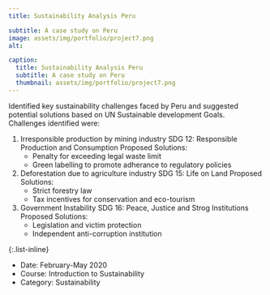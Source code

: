 ```yaml
---
title: Sustainability Analysis Peru

subtitle: A case study on Peru
image: assets/img/portfolio/project7.png
alt: 

caption:
  title: Sustainability Analysis Peru
  subtitle: A case study on Peru
  thumbnail: assets/img/portfolio/project7.png
---
```

 Identified key sustainability challenges faced by Peru and suggested potential solutions based on UN Sustainable development Goals.
 Challenges identified were:
 1. Irresponsible production by mining industry
    SDG 12: Responsible Production and Consumption 
    Proposed Solutions:
      - Penalty for exceeding legal waste limit
      - Green labelling to promote adherance to regulatory policies
 2. Deforestation due to agriculture industry
    SDG 15: Life on Land
    Proposed Solutions:
      - Strict forestry law
      - Tax incentives for conservation and eco-tourism
 3. Government Instability
    SDG 16: Peace, Justice and Strog Institutions
    Proposed Solutions:
      - Legislation and victim protection
      - Independent anti-corruption institution


{:.list-inline}
- Date: February-May 2020
- Course: Introduction to Sustainability
- Category: Sustainability

